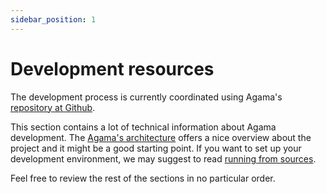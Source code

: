 ```yaml
---
sidebar_position: 1
---
```


# Development resources

The development process is currently coordinated using Agama's [repository at
Github](https://github.com/agama-project/agama).

This section contains a lot of technical information about Agama development. The [Agama's
architecture](./architecture.md) offers a nice overview about the project and it might be a good
starting point. If you want to set up your development environment, we may suggest to read [running
from sources](./running.md).

Feel free to review the rest of the sections in no particular order.
